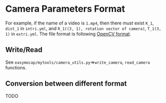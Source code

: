 <!--
 * @Date: 2021-04-13 16:49:12
 * @Author: Qing Shuai
 * @LastEditors: Qing Shuai
 * @LastEditTime: 2021-04-13 16:51:16
 * @FilePath: /EasyMocapRelease/apps/calibration/camera_parameters.md
-->
# Camera Parameters Format

For example, if the name of a video is `1.mp4`, then there must exist `K_1`, `dist_1` in `intri.yml`, and `R_1((3, 1), rotation vector of camera)`, `T_1(3, 1)` in `extri.yml`. The file format is following [OpenCV format](https://docs.opencv.org/master/dd/d74/tutorial_file_input_output_with_xml_yml.html).

## Write/Read

See `easymocap/mytools/camera_utils.py`=>`write_camera`, `read_camera` functions.

## Conversion between different format

TODO

